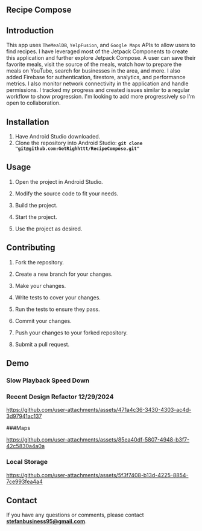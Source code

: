 ## **Recipe Compose**

## **Introduction**
This app uses `TheMealDB`, `YelpFusion`, and `Google Maps` APIs to allow users to find recipes. I have leveraged most of the Jetpack Components to create this application and further explore Jetpack Compose. A user can save their favorite meals, visit the source of the meals, watch how to prepare the meals on YouTube, search for businesses in the area, and more. I also added Firebase for authentication, firestore, analytics, and performance metrics. I also monitor network connectivity in the application and handle permissions. I tracked my progress and created issues similar to a regular workflow to show progression. I'm looking to add more progressively so I'm open to collaboration.

## **Installation**
 
1. Have Android Studio downloaded.
2. Clone the repository into Android Studio: **`git clone "git@github.com:GetRighhttt/RecipeCompose.git"`**

## **Usage**

1. Open the project in Android Studio.

2. Modify the source code to fit your needs.

3. Build the project.

4. Start the project.

5. Use the project as desired.

## **Contributing**
1. Fork the repository.

2. Create a new branch for your changes.

3. Make your changes.

4. Write tests to cover your changes.

5. Run the tests to ensure they pass.

6. Commit your changes.

7. Push your changes to your forked repository.

8. Submit a pull request.

## **Demo**
### **Slow Playback Speed Down**
### Recent Design Refactor 12/29/2024

https://github.com/user-attachments/assets/471a4c36-3430-4303-ac4d-3d97941ac137

###Maps

https://github.com/user-attachments/assets/85ea40df-5807-4948-b3f7-42c5830a4a0a

### Local Storage
https://github.com/user-attachments/assets/5f3f7408-b13d-4225-8854-7ce993fea4a4

## **Contact**

If you have any questions or comments, please contact **stefanbusiness95@gmail.com**.
